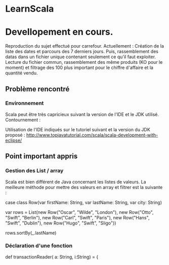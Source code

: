 # LearnScala

# Devellopement en cours. 

Reproduction du sujet effectué pour carrefour.
Actuellement : Création de la liste des dates et parcours des 7 derniers jours.
Puis, rassemblement des datas dans un fichier unique contenant seulement ce qu'il faut exploiter.
Lecture du fichier commun, rassemblement des même produits (KO pour le moment) et filtrage des 100 plus important pour le chiffre d'affaire et la quantité vendu.

## Problème rencontré

### Environnement

Scala peut être très capricieux suivant la version de l'IDE et le JDK utilisé.
Contournement : 

Utilisation de l'IDE indiqués sur le tutoriel suivant et la version du JDK proposé :
http://www.topjavatutorial.com/scala/scala-development-with-eclipse/

## Point important appris

### Gestion des List / array

Scala est bien différent de Java concernant les listes de valeurs. La meilleure méthode pour mettre des valeurs en array et filtrer est la suivante :

case class Row(var firstName: String, var lastName: String, var city: String)

var rows = List(new Row("Oscar", "Wilde", "London"),
                new Row("Otto",  "Swift", "Berlin"),
                new Row("Carl",  "Swift", "Paris"),
                new Row("Hans",  "Swift", "Dublin"),
                new Row("Hugo",  "Swift", "Sligo"))

rows.sortBy(_.lastName)

### Déclaration d'une fonction

def transactionReader( a: String, i:String) = {
